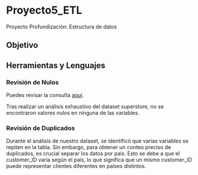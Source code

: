 # Proyecto5_ETL
Proyecto Profundización: Estructura de datos

## Objetivo

## Herramientas y Lenguajes

### Revisión de Nulos
Puedes revisar la consulta [aquí](SQL/nulls.sql).

Tras realizar un análisis exhaustivo del dataset superstore, no se encontraron valores nulos en ninguna de las variables. 

### Revisión de Duplicados

Durante el análisis de nuestro dataset, se identificó que varias variables se repiten en la tabla. Sin embargo, para obtener un conteo preciso de duplicados, es crucial separar los datos por país. Esto se debe a que el customer_ID varía según el país, lo que significa que un mismo customer_ID puede representar clientes diferentes en países distintos.